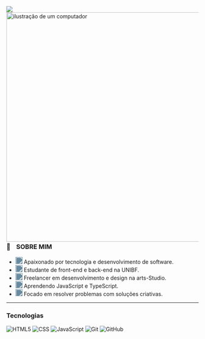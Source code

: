 ![](https://komarev.com/ghpvc/?username=Vzdevelopers&color=006bed)
<img src="https://lh3.googleusercontent.com/fife/ALs6j_Fyi2_IYDEhmtBSTuum7HAt8Z8BfTqSiTQ68wR-g9eC4P4iVZtDyHYSyw7HkFj8eURc6D3kVont902Em5Tk29QrhFqOwkVdtaox53CYEsPqkFLVKJ0gvBSDAzWEzbXoIrKxR53jAvNLQz43seqeZ_FIPLzxl0R1LXMGixK-JwL0IaxnXk3oGcyO3nZwiOD-ecZnZTDG6N02RxBfNBhTL2LlTwTlac4vpXgeZ2HlIWc5L44bFjTEXZPfyNpwcwjjRI6tmAVR34bvvqiduPa3V4DjMf7B5D1Km7t2lz03wrMd7JwD9YANcfo1swtuN6u-Wo6fbC2Fleh7CpMn6Ntx7DhL6LWq7q_r0LWbd1cSwmF5pQ4SNZKB4-zvG4Usow0uT1m8K_kKN603UwkwZ-cSsvRGl0U0xrhSp-NZedwRi1eroQLk6pw7NspFbtL8AYa-K3CUAHRU5q9ICFomUBN73so1dwLMQEE_Ap0Pc9JuafxVeDX0JodSIxiC05_eE2sRjrbwqbHqgXTWx2iGi6QSvn24Rkk-iySmm79Jy8mIzOzEbrHBSonCDKcYB-5ziNueDTAZsul8wWgaWfMcyGQqoqsloYll8HJsYCrYLkglxANAtgKfYw10-AB8ojKhjhEv98QLXNSnOihchzeWLG8izHMAgR7Qn_CCrYZIQ-WmJCjn5zdpwdxc4koSQ5HthcwIlxRQr6tVH8abnrykEBr52gXq4HWpxg8BAuvxlE2RZODSs8qU8GpAw-y3g065YTPj8zaTRiyFGYdTyM47wSomCA1otS-64SHZgtx-ixWKHDbuswcgDk1BAAgUCbBSIU-bv_vt-Awu9AXB3X11jPeyM243zViybhKnS6JjV3Zf4x-QqfcTwrfCyZ7yDcvc4v0muoJNn6AEz3EibK3_Ya2yDr3szS2Ev5BrhrxgBDfQjjAY4qgUQ51NECIdiyqptUJrgdfzSZj4VpXtN6UQ8cq6o5mglns-IQYPDRJSmgtFuD0pDmamcPmvguwCQkCf36yXCBCFrg0yNBL-M42Un6IhNNb471ui0ZnhwZi6BW-F2pOW6tRQgt2pFhe49ZZi9yWbfryStOwZyy6GNP7o9CHCTMtU8vuhi9KKxzyA0GEPh0LjvEOTSASgxDUe6YHEzMN2CpJgsNQIMpuCx-R7wv9YqGDocbdqfjvnZJy9v4Lhsb7r2hcWfImzDQsg7t_MCel8uKBYOSj-bouts7PbwVhv46XkwMS7bqZ1qsQyFYxFGWQ4tJTnPuA-xMdFbnttOfmMqB6GIkP_xKXDIIF26WGKA10nPQ3gahkonXuYGru29dtQT8AnW6yxNq8_wTWXiUTMrBlsEcZyh_YCSBkkNA8YVS2j_p9A5T169Ts4-QFVT-Of7HUtqHbom5k74cQ-h2geG_iY0FwXv5w9yug4kqWYRBaaxKm8vC-7UAqlGUrciS9VH4hSPPWUgQWu9OpFEXioxI8pEfhBcrwl0g6vFviRu_bBtMe0Za84WyGUmwZXTzxcqjvBOw2xgfapucJZX-48jUzXSUTY1qIhga4JwP4TmsNzNaN28TBmgYP0d6lFQb5glw3pEjJ02joF__u2YCEY_YtSnjrmO6aN6wwCsAlyAeC3qQ=w1920-h953?auditContext=prefetch" alt="ilustração de um computador" min-width="600px" max-width="600px" width="600px" align="right">
###    🦅**ㅤSOBRE MIM**

- <img src="https://media.discordapp.net/attachments/1068277501530493008/1373030152250064968/monitor-duotone.png?ex=6828ed79&is=68279bf9&hm=2c73ffb1d316e39420a912dc71d4ab8f5c6032fbb7a1f4ed4a9f4bada9d0e5eb&=&format=webp&quality=lossless&width=69&height=69" width="18" style="filter: invert(50%) sepia(20%) saturate(500%) hue-rotate(160deg);" /> Apaixonado por tecnologia e desenvolvimento de software.  
- <img src="https://media.discordapp.net/attachments/1068277501530493008/1373029980468154481/backpack-duotone.png?ex=6828ed51&is=68279bd1&hm=f5ad6ebf8c068a312c2236ec7920521a3493eec7b5eee9f977d38b561f5a161d&=&format=webp&quality=lossless&width=69&height=69" width="18" style="filter: invert(50%) sepia(20%) saturate(500%) hue-rotate(160deg);" /> Estudante de front-end e back-end na UNIBF.  
- <img src="https://media.discordapp.net/attachments/1068277501530493008/1373030451794677922/medal-duotone.png?ex=6828edc1&is=68279c41&hm=7ec0a18514a49ffe12d10355ed06b91cdc6a64a468584b5082ba9c96b5cda306&=&format=webp&quality=lossless&width=69&height=69" width="18" style="filter: invert(50%) sepia(20%) saturate(500%) hue-rotate(160deg);" /> Freelancer em desenvolvimento e design na arts-Studio.  
- <img src="https://media.discordapp.net/attachments/1068277501530493008/1373029838318735453/brain-duotone.png?ex=6828ed2f&is=68279baf&hm=7bf1a10e85b4d7bc15a1e53d74f6797d104db1668174bfef2002e16a5f8e1863&=&format=webp&quality=lossless&width=69&height=69" width="18" style="filter: invert(50%) sepia(20%) saturate(500%) hue-rotate(160deg);" /> Aprendendo JavaScript e TypeScript.  
- <img src="https://media.discordapp.net/attachments/1068277501530493008/1373029735730380991/warning-octagon-duotone.png?ex=6828ed16&is=68279b96&hm=b40ddc55463cc621298ff86f695026d8e9cb8ee86d2dcb811bcbf7055c1e425c&=&format=webp&quality=lossless&width=69&height=69" width="18" style="filter: invert(50%) sepia(20%) saturate(500%) hue-rotate(160deg);" /> Focado em resolver problemas com soluções criativas.

---

### Tecnologias

![HTML5](https://img.shields.io/badge/-HTML5-333333?style=flat&logo=HTML5)
![CSS](https://img.shields.io/badge/-CSS-333333?style=flat&logo=CSS3&logoColor=1572B6)
![JavaScript](https://img.shields.io/badge/-JavaScript-333333?style=flat&logo=javascript)
![Git](https://img.shields.io/badge/-Git-333333?style=flat&logo=git)
![GitHub](https://img.shields.io/badge/-GitHub-333333?style=flat&logo=github)

